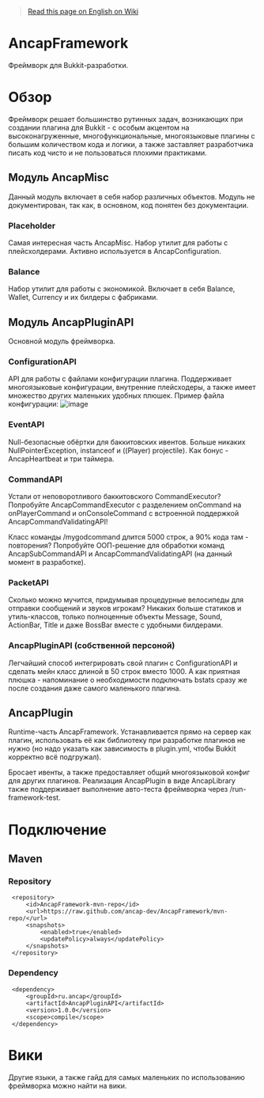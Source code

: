 > [Read this page on English on Wiki](wiki)

# AncapFramework

Фреймворк для Bukkit-разработки. 


# Обзор

Фреймворк решает большинство рутинных задач, возникающих при создании плагина для Bukkit - с особым акцентом на высоконагруженные, многофункциональные, многоязыковые плагины с большим количеством кода и логики, а также заставляет разработчика писать код чисто и не пользоваться плохими практиками.

## Модуль AncapMisc
Данный модуль включает в себя набор различных объектов. Модуль не документирован, так как, в основном, код понятен без документации.
### Placeholder
Самая интересная часть AncapMisc. Набор утилит для работы с плейсхолдерами. Активно используется в AncapConfiguration.
### Balance
Набор утилит для работы с экономикой. Включает в себя Balance, Wallet, Currency и их билдеры с фабриками.

## Модуль AncapPluginAPI
Основной модуль фреймворка.
### ConfigurationAPI
API для работы с файлами конфигурации плагина. Поддерживает многоязыковые конфигурации, внутренние плейсходеры, а также имеет множество других маленьких удобных плюшек. Пример файла конфигурации:
![image](https://github.com/ancap-dev/AncapFramework/blob/main/META-INF/config1.png)
### EventAPI
Null-безопасные обёртки для баккитовских ивентов. Больше никаких NullPointerException, instanceof и ((Player) projectile). Как бонус - AncapHeartbeat и три таймера.
### CommandAPI
Устали от неповоротливого баккитовского CommandExecutor? Попробуйте AncapCommandExecutor с разделением onCommand на onPlayerCommand и onConsoleCommand с встроенной поддержкой AncapCommandValidatingAPI!

Класс команды /mygodcommand длится 5000 строк, а 90% кода там - повторения? Попробуйте ООП-решение для обработки команд AncapSubCommandAPI и AncapCommandValidatingAPI (на данный момент в разработке).
### PacketAPI
Сколько можно мучится, придумывая процедурные велосипеды для отправки сообщений и звуков игрокам? Никаких больше статиков и утиль-классов, только полноценные объекты Message, Sound, ActionBar, Title и даже BossBar вместе с удобными билдерами.
### AncapPluginAPI (собственной персоной)
Легчайший способ интегрировать свой плагин с ConfigurationAPI и сделать мейн класс длиной в 50 строк вместо 1000. А как приятная плюшка - напоминание о необходимости подключать bstats сразу же после создания даже самого маленького плагина.

## AncapPlugin
Runtime-часть AncapFramework. Устанавливается прямо на сервер как плагин, использовать её как библиотеку при разработке плагинов не нужно (но надо указать как зависимость в plugin.yml, чтобы Bukkit корректно всё подгружал). 

Бросает ивенты, а также предоставляет общий многоязыковой конфиг для других плагинов. Реализация AncapPlugin в виде AncapLibrary также поддерживает выполнение авто-теста фреймворка через /run-framework-test. 
# Подключение
## Maven
### Repository

     <repository>  
	     <id>AncapFramework-mvn-repo</id>  
	     <url>https://raw.github.com/ancap-dev/AncapFramework/mvn-repo/</url>  
	     <snapshots> 
		     <enabled>true</enabled>  
		     <updatePolicy>always</updatePolicy>  
	     </snapshots>
	 </repository>

### Dependency

     <dependency>  
	     <groupId>ru.ancap</groupId>  
	     <artifactId>AncapPluginAPI</artifactId>  
	     <version>1.0.0</version>  
	     <scope>compile</scope>  
	 </dependency>

# Вики

Другие языки, а также гайд для самых маленьких по использованию фреймворка можно найти на вики.

